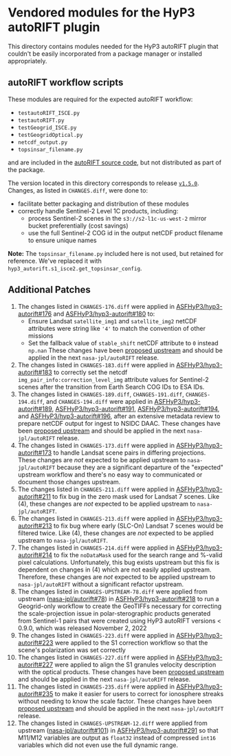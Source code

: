 # Vendored modules for the HyP3 autoRIFT plugin

This directory contains modules needed for the HyP3 autoRIFT plugin that couldn't
be easily incorporated from a package manager or installed appropriately.

## autoRIFT workflow scripts

These modules are required for the expected autoRIFT workflow:
* `testautoRIFT_ISCE.py`
* `testautoRIFT.py`
* `testGeogrid_ISCE.py` 
* `testGeogridOptical.py`
* `netcdf_output.py`
* `topsinsar_filename.py`

and are included in the [autoRIFT source code](https://github.com/nasa-jpl/autoRIFT),
but not distributed as part of the package. 

The version located in this directory corresponds to release [`v1.5.0`](https://github.com/nasa-jpl/autoRIFT/releases/tag/v1.5.0).
Changes, as listed in `CHANGES.diff`, were done to: 
* facilitate better packaging and distribution of these modules
* correctly handle Sentinel-2 Level 1C products, including:
  * process Sentinel-2 scenes in the `s3://s2-l1c-us-west-2` mirror bucket preferentially (cost savings)
  * use the full Sentinel-2 COG id in the output netCDF product filename to ensure unique names

**Note:** The `topsinsar_filename.py` included here is not used, but retained for reference.
We've replaced it  with `hyp3_autorift.s1_isce2.get_topsinsar_config`. 

## Additional Patches

1. The changes listed in `CHANGES-176.diff` were applied in [ASFHyP3/hyp3-autorift#176](https://github.com/ASFHyP3/hyp3-autorift/pull/176)
   and [ASFHyP3/hyp3-autorift#180](https://github.com/ASFHyP3/hyp3-autorift/pull/180) to:
   * Ensure Landsat `satellite_img1` and `satellite_img2` netCDF attributes were string like `'4'` to match the
     convention of other missions
   * Set the fallback value of `stable_shift` netCDF attribute to `0` instead `np.nan`
   These changes have been [proposed upstream](https://github.com/nasa-jpl/autoRIFT/pull/73) and should be applied
   in the next `nasa-jpl/autoRIFT` release.
2. The changes listed in `CHANGES-183.diff` were applied in [ASFHyP3/hyp3-autorift#183](https://github.com/ASFHyP3/hyp3-autorift/pull/183)
   to correctly set the netcdf `img_pair_info:correction_level_img` attribute values for Sentinel-2 scenes after the transition from
   Earth Search COG IDs to ESA IDs.
3. The changes listed in `CHANGES-189.diff`,  `CHANGES-191.diff`, `CHANGES-194.diff`, and  `CHANGES-194.diff` were applied in
   [ASFHyP3/hyp3-autorift#189](https://github.com/ASFHyP3/hyp3-autorift/pull/189),
   [ASFHyP3/hyp3-autorift#191](https://github.com/ASFHyP3/hyp3-autorift/pull/191), 
   [ASFHyP3/hyp3-autorift#194](https://github.com/ASFHyP3/hyp3-autorift/pull/194),
   and [ASFHyP3/hyp3-autorift#196](https://github.com/ASFHyP3/hyp3-autorift/pull/196),
   after an extensive metadata review to prepare netCDF output for ingest to NSIDC DAAC. These changes have been
   [proposed upstream](https://github.com/nasa-jpl/autoRIFT/pull/74) and should be applied in the next
   `nasa-jpl/autoRIFT` release.
4. The changes listed in `CHANGES-173.diff` were applied in [ASFHyP3/hyp3-autorift#173](https://github.com/ASFHyP3/hyp3-autorift/pull/173)
   to handle Landsat scene pairs in differing projections. These changes are *not* expected to be applied upstream to
   `nasa-jpl/autoRIFT` because they are a significant departure of the "expected" upstream workflow and there's no easy
   way to communicated or document those changes upstream.
5. The changes listed in `CHANGES-211.diff` were applied in [ASFHyP3/hyp3-autorift#211](https://github.com/ASFHyP3/hyp3-autorift/pull/211)
   to fix bug in the zero mask used for Landsat 7 scenes. Like (4), these changes are *not* expected to be applied
   upstream to `nasa-jpl/autoRIFT`.
6. The changes listed in `CHANGES-213.diff` were applied in [ASFHyP3/hyp3-autorift#213](https://github.com/ASFHyP3/hyp3-autorift/pull/213)
   to fix bug where early (SLC-On) Landsat 7 scenes would be filtered twice. Like (4), these changes are *not* expected to be applied
   upstream to `nasa-jpl/autoRIFT`.
7. The changes listed in `CHANGES-214.diff` were applied in [ASFHyP3/hyp3-autorift#214](https://github.com/ASFHyP3/hyp3-autorift/pull/214)
   to fix the `noDataMask` used for the search range and %-valid pixel calculations. Unfortunately, this bug exists
   upstream but this fix is dependent on changes in (4) which are not easily applied upstream. Therefore, these changes
   are *not* expected to be applied upstream to `nasa-jpl/autoRIFT` without a significant refactor upstream.
8. The changes listed in `CHANGES-UPSTREAM-78.diff` were applied from upstream ([nasa-jpl/autorift#78](https://github.com/nasa-jpl/autorift/pull/78))
   in [ASFHyP3/hyp3-autorift#218](https://github.com/ASFHyP3/hyp3-autorift/pull/218) to run a Geogrid-only workflow to
   create the GeoTIFFs necessary for correcting the scale-projection issue in polar-sterographic products generated
   from Sentinel-1 pairs that were created using HyP3 autoRIFT versions < 0.9.0, which was released November 2, 2022
9. The changes listed in `CHANGES-223.diff` were applied in [ASFHyP3/hyp3-autorift#223](https://github.com/ASFHyP3/hyp3-autorift/pull/223)
   were applied to the S1 correction workflow so that the scene's polarization was set correctly 
10. The changes listed in `CHANGES-227.diff` were applied in [ASFHyP3/hyp3-autorift#227](https://github.com/ASFHyP3/hyp3-autorift/pull/227)
    were applied to align the S1 granules velocity description with the optical products. These changes have been
    [proposed upstream](https://github.com/nasa-jpl/autoRIFT/pull/87) and should be applied in the next 
    `nasa-jpl/autoRIFT` release.    
11. The changes listed in `CHANGES-235.diff` were applied in [ASFHyP3/hyp3-autorift#235](https://github.com/ASFHyP3/hyp3-autorift/pull/235)
    to make it easier for users to correct for ionosphere streaks without needing to know the scale
    factor. These changes have been [proposed upstream](https://github.com/nasa-jpl/autoRIFT/pull/92) and should be
    applied in the next `nasa-jpl/autoRIFT` release.
12. The changes listed in `CHANGES-UPSTREAM-12.diff` were applied from upstream ([nasa-jpl/autorift#101](https://github.com/nasa-jpl/autorift/pull/101))
    in [ASFHyP3/hyp3-autorift#291](https://github.com/ASFHyP3/hyp3-autorift/pull/291) so that M11/M12 variables are
    output as `float32` instead of compressed `int16` variables which did not even use the full dynamic range.
